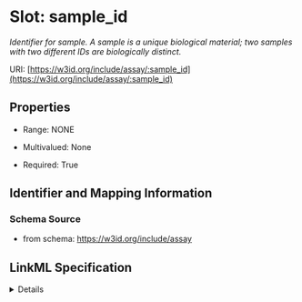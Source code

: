 # Slot: sample_id
_Identifier for sample. A sample is a unique biological material; two samples with two different IDs are biologically distinct._


URI: [https://w3id.org/include/assay/:sample_id](https://w3id.org/include/assay/:sample_id)



<!-- no inheritance hierarchy -->




## Properties

* Range: NONE
* Multivalued: None



* Required: True





## Identifier and Mapping Information







### Schema Source


* from schema: https://w3id.org/include/assay




## LinkML Specification

<details>
```yaml
name: sample_id
definition_uri: include:sample_id
description: Identifier for sample. A sample is a unique biological material; two
  samples with two different IDs are biologically distinct.
title: Sample Id
from_schema: https://w3id.org/include/assay
rank: 1000
alias: sample_id
domain_of:
- Biospecimen
required: true

```
</details>